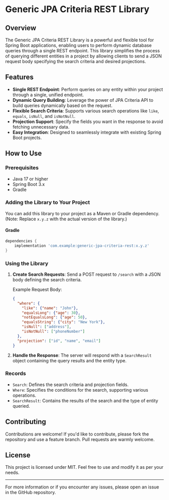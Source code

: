 # Generic JPA Criteria REST Library

## Overview

The Generic JPA Criteria REST Library is a powerful and flexible tool for Spring Boot applications, enabling users to perform dynamic database queries through a single REST endpoint. This library simplifies the process of querying different entities in a project by allowing clients to send a JSON request body specifying the search criteria and desired projections.

## Features

- **Single REST Endpoint**: Perform queries on any entity within your project through a single, unified endpoint.
- **Dynamic Query Building**: Leverage the power of JPA Criteria API to build queries dynamically based on the request.
- **Flexible Search Criteria**: Supports various search operations like `like`, `equals`, `isNull`, and `isNotNull`.
- **Projection Support**: Specify the fields you want in the response to avoid fetching unnecessary data.
- **Easy Integration**: Designed to seamlessly integrate with existing Spring Boot projects.

## How to Use

### Prerequisites

- Java 17 or higher
- Spring Boot 3.x
- Gradle

### Adding the Library to Your Project

You can add this library to your project as a Maven or Gradle dependency. (Note: Replace `x.y.z` with the actual version of the library.)

#### Gradle

```groovy
dependencies {
    implementation 'com.example:generic-jpa-criteria-rest:x.y.z'
}
```

### Using the Library

1. **Create Search Requests**: Send a POST request to `/search` with a JSON body defining the search criteria.

   Example Request Body:

   ```json
   {
     "where": {
       "like": {"name": "John"},
       "equalsLong": {"age": 30},
       "notEqualsLong": {"age": 50},
       "equalsString": {"city": "New York"},
       "isNull": ["address"],
       "isNotNull": ["phoneNumber"]
     },
     "projection": ["id", "name", "email"]
   }
   ```

3. **Handle the Response**: The server will respond with a `SearchResult` object containing the query results and the entity type.

### Records

- `Search`: Defines the search criteria and projection fields.
- `Where`: Specifies the conditions for the search, supporting various operations.
- `SearchResult`: Contains the results of the search and the type of entity queried.

## Contributing

Contributions are welcome! If you'd like to contribute, please fork the repository and use a feature branch. Pull requests are warmly welcome.

## License

This project is licensed under MIT. Feel free to use and modify it as per your needs.

---

For more information or if you encounter any issues, please open an issue in the GitHub repository.
